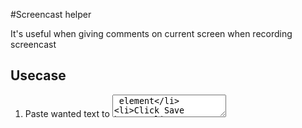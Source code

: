 #Screencast helper

It's useful when giving comments on current screen when recording screencast

## Usecase

1. Paste wanted text to <textarea> element
2. Click Save button
3. Click Next button to show first line of pasted text

